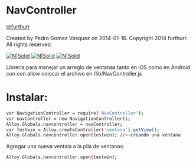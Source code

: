 # NavController
[@furthurr](https://twitter.com/furthurr?) 

Created by Pedro Gomez Vasquez on 2014-01-16.
Copyright 2014 furthurr. All rights reserved.

[![N|Solid](https://www.dallasisd.org/cms/lib/TX01001475/Centricity/Domain/12177/Blogger-icon.png)](http://ti-sl.blogspot.mx/) [![N|Solid](https://www.erccomics.com/images/youtube-icon.png)](https://www.youtube.com/user/myfurthur/videos)  [![N|Solid](https://www.gstatic.com/images/branding/product/1x/gmail_64dp.png)](mailto:pedrogvas@gmail.com)

Librería para manejar un arreglo de ventanas tanto en iOS como en Android con con allow
colocar el archivo en /lib/NavController.js
# Instalar:
```sh
var NavigationController = require('NavController');
var navController = new NavigationController();
Alloy.Globals.navcontroller = navController;
var testwin = Alloy.createController('ventana').getView();
Alloy.Globals.navcontroller.open(testwin); //<-creando una ventana
```

Agregar una nueva ventala a la pila de ventanas:
```sh
Alloy.Globals.navcontroller.open(testwin);
```
